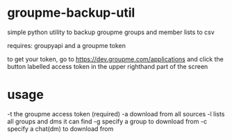 # groupme-backup-util
simple python utility to backup groupme groups and member lists to csv

requires: groupyapi and a groupme token

to get your token, go to https://dev.groupme.com/applications and click the button labelled access token in the upper righthand part of the screen

# usage
-t the groupme access token (required)
-a download from all sources
-l lists all groups and dms it can find
-g specify a group to download from
-c specify a chat(dm) to download from
